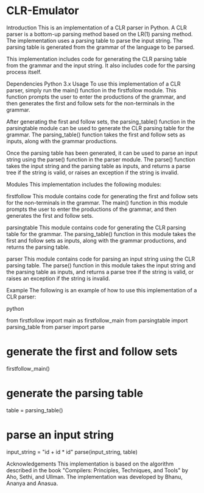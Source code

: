 # CLR-Emulator

Introduction
This is an implementation of a CLR parser in Python. A CLR parser is a bottom-up parsing method based on the LR(1) parsing method. The implementation uses a parsing table to parse the input string. The parsing table is generated from the grammar of the language to be parsed.

This implementation includes code for generating the CLR parsing table from the grammar and the input string. It also includes code for the parsing process itself.

Dependencies
Python 3.x
Usage
To use this implementation of a CLR parser, simply run the main() function in the firstfollow module. This function prompts the user to enter the productions of the grammar, and then generates the first and follow sets for the non-terminals in the grammar.

After generating the first and follow sets, the parsing_table() function in the parsingtable module can be used to generate the CLR parsing table for the grammar. The parsing_table() function takes the first and follow sets as inputs, along with the grammar productions.

Once the parsing table has been generated, it can be used to parse an input string using the parse() function in the parser module. The parse() function takes the input string and the parsing table as inputs, and returns a parse tree if the string is valid, or raises an exception if the string is invalid.

Modules
This implementation includes the following modules:

firstfollow
This module contains code for generating the first and follow sets for the non-terminals in the grammar. The main() function in this module prompts the user to enter the productions of the grammar, and then generates the first and follow sets.

parsingtable
This module contains code for generating the CLR parsing table for the grammar. The parsing_table() function in this module takes the first and follow sets as inputs, along with the grammar productions, and returns the parsing table.

parser
This module contains code for parsing an input string using the CLR parsing table. The parse() function in this module takes the input string and the parsing table as inputs, and returns a parse tree if the string is valid, or raises an exception if the string is invalid.

Example
The following is an example of how to use this implementation of a CLR parser:

python

from firstfollow import main as firstfollow_main
from parsingtable import parsing_table
from parser import parse

# generate the first and follow sets
firstfollow_main()

# generate the parsing table
table = parsing_table()

# parse an input string
input_string = "id + id * id"
parse(input_string, table)

Acknowledgements
This implementation is based on the algorithm described in the book "Compilers: Principles, Techniques, and Tools" by Aho, Sethi, and Ullman. The implementation was developed by Bhanu, Ananya and Anasua.
